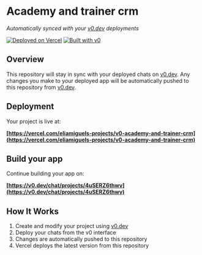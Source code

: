 # Academy and trainer crm

*Automatically synced with your [v0.dev](https://v0.dev) deployments*

[![Deployed on Vercel](https://img.shields.io/badge/Deployed%20on-Vercel-black?style=for-the-badge&logo=vercel)](https://vercel.com/eliamiguels-projects/v0-academy-and-trainer-crm)
[![Built with v0](https://img.shields.io/badge/Built%20with-v0.dev-black?style=for-the-badge)](https://v0.dev/chat/projects/4uSERZ6thwv)

## Overview

This repository will stay in sync with your deployed chats on [v0.dev](https://v0.dev).
Any changes you make to your deployed app will be automatically pushed to this repository from [v0.dev](https://v0.dev).

## Deployment

Your project is live at:

**[https://vercel.com/eliamiguels-projects/v0-academy-and-trainer-crm](https://vercel.com/eliamiguels-projects/v0-academy-and-trainer-crm)**

## Build your app

Continue building your app on:

**[https://v0.dev/chat/projects/4uSERZ6thwv](https://v0.dev/chat/projects/4uSERZ6thwv)**

## How It Works

1. Create and modify your project using [v0.dev](https://v0.dev)
2. Deploy your chats from the v0 interface
3. Changes are automatically pushed to this repository
4. Vercel deploys the latest version from this repository

